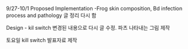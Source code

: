 9/27-10/1
Proposed Implementation -Frog skin composition, Bd infection process and pathology 글 정리 다시 함 

Design - kil switch 변경된 내용으로 다시 글 수정. 파츠 나타내는 그림 제작

토요일 kill switch 발표자료 제작 


